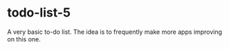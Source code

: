 # todo-list-5

A very basic to-do list. The idea is to frequently make more apps improving on this one.
